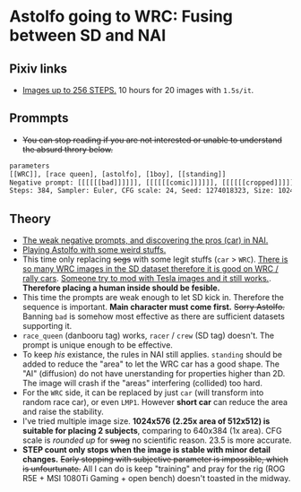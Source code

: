 # Astolfo going to WRC: Fusing between SD and NAI #

## Pixiv links

- [Images up to 256 STEPS.](https://www.pixiv.net/en/artworks/102316214) 10 hours for 20 images with `1.5s/it`.


## Prommpts

- ~~You can stop reading if you are not interested or unable to understand the absurd throry below.~~

```txt
parameters
[[WRC]], [race queen], [astolfo], [1boy], [[standing]]
Negative prompt: [[[[[[bad]]]]]], [[[[[[comic]]]]]], [[[[[[cropped]]]]]], [[[[[[error]]]]]], [[[[[[extra]]]]]], [[[[[[low]]]]]], [[[[[[lowres]]]]]], [[[[[[normal]]]]]], [[[[[[speech_bubble]]]]]], [[[[[[worst]]]]]], [breast]
Steps: 384, Sampler: Euler, CFG scale: 24, Seed: 1274018323, Size: 1024x576, Model hash: 925997e9, Clip skip: 2
```

## Theory

- [The weak negative prompts, and discovering the pros (car) in NAI.](https://github.com/6DammK9/nai-anime-pure-negative-prompt/blob/main/README.md)
- [Playing Astolfo with some weird stuffs.](https://github.com/6DammK9/nai-anime-pure-negative-prompt/blob/main/astolfo_fate.md)
- This time only replacing ~~segs~~ with some legit stuffs (`car` > `WRC`). [There is so many WRC images in the SD dataset therefore it is good on WRC / rally cars](https://www.reddit.com/r/rally/comments/x1yj6w/ai_stable_diffusion_rally_car/). [Someone try to mod with Tesla images and it still works.](https://www.xiaote.com/r/63182dbd73206168b2f7a5d4). **Therefore placing a human inside should be fesible.**
- This time the prompts are weak enough to let SD kick in. Therefore the sequence is important. **Main character must come first.** ~~Sorry Astolfo.~~ Banning `bad` is somehow most effective as there are sufficient datasets supporting it. 
- `race_queen` (danbooru tag) works, `racer` / `crew` (SD tag) doesn't. The prompt is unique enough to be effective.
- To keep *his* existance, the rules in NAI still applies. `standing` should be added to reduce the "area" to let the WRC car has a good shape. The "AI" (diffusion) do not have unerstanding for properties higher than 2D. The image will crash if the "areas" interfering (collided) too hard.
- For the `WRC` side, it can be replaced by just `car` (will transform into random race car), or even `LMP1`. However **short car** can reduce the area and raise the stability.
- I've tried multiple image size. **1024x576 (2.25x area of 512x512) is suitable for placing 2 subjects**, comparing to 640x384 (1x area). CFG scale is *rounded up* for ~~swag~~ no scientific reason. 23.5 is more accurate.
- **STEP count only stops when the image is stable with minor detail changes.** ~~Early stopping with subjective parameter is impossible, which is unfourtunate.~~ All I can do is keep "training" and pray for the rig (ROG R5E + MSI 1080Ti Gaming + open bench) doesn't toasted in the midway.